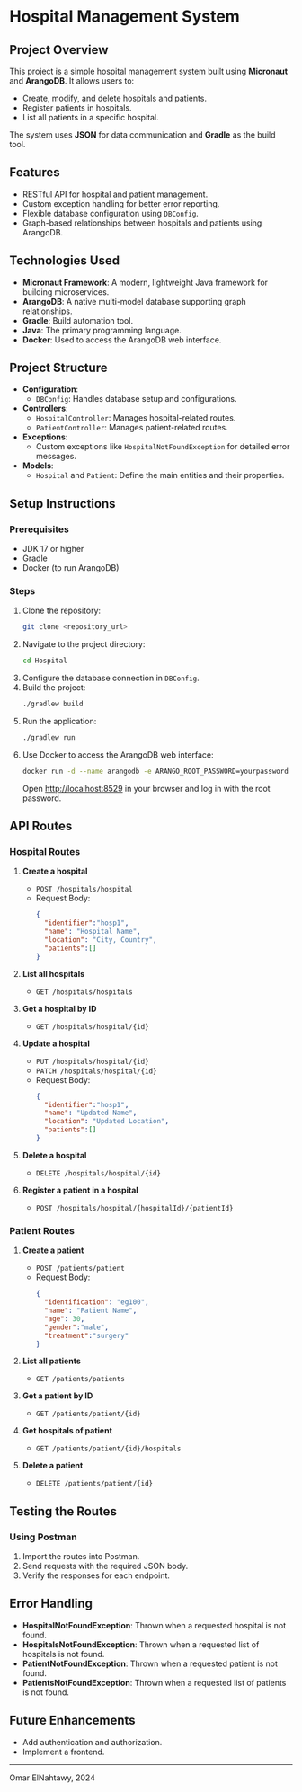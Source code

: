 # Hospital Management System

## Project Overview

This project is a simple hospital management system built using **Micronaut** and **ArangoDB**. It allows users to:

- Create, modify, and delete hospitals and patients.
- Register patients in hospitals.
- List all patients in a specific hospital.

The system uses **JSON** for data communication and **Gradle** as the build tool.

## Features

- RESTful API for hospital and patient management.
- Custom exception handling for better error reporting.
- Flexible database configuration using `DBConfig`.
- Graph-based relationships between hospitals and patients using ArangoDB.

## Technologies Used

- **Micronaut Framework**: A modern, lightweight Java framework for building microservices.
- **ArangoDB**: A native multi-model database supporting graph relationships.
- **Gradle**: Build automation tool.
- **Java**: The primary programming language.
- **Docker**: Used to access the ArangoDB web interface.

## Project Structure

- **Configuration**:
    - `DBConfig`: Handles database setup and configurations.
- **Controllers**:
    - `HospitalController`: Manages hospital-related routes.
    - `PatientController`: Manages patient-related routes.
- **Exceptions**:
    - Custom exceptions like `HospitalNotFoundException` for detailed error messages.
- **Models**:
    - `Hospital` and `Patient`: Define the main entities and their properties.

## Setup Instructions

### Prerequisites

- JDK 17 or higher
- Gradle
- Docker (to run ArangoDB)

### Steps

1. Clone the repository:
   ```bash
   git clone <repository_url>
   ```
2. Navigate to the project directory:
   ```bash
   cd Hospital
   ```
3. Configure the database connection in `DBConfig`.
4. Build the project:
   ```bash
   ./gradlew build
   ```
5. Run the application:
   ```bash
   ./gradlew run
   ```
6. Use Docker to access the ArangoDB web interface:
   ```bash
   docker run -d --name arangodb -e ARANGO_ROOT_PASSWORD=yourpassword -p 8529:8529 arangodb
   ```
   Open [http://localhost:8529](http://localhost:8529) in your browser and log in with the root password.

## API Routes

### Hospital Routes

1. **Create a hospital**

    - `POST /hospitals/hospital`
    - Request Body:
      ```json
      {
        "identifier":"hosp1",
        "name": "Hospital Name",
        "location": "City, Country",
        "patients":[]
      }
      ```

2. **List all hospitals**

    - `GET /hospitals/hospitals`

3. **Get a hospital by ID**

    - `GET /hospitals/hospital/{id}`

4. **Update a hospital**

    - `PUT /hospitals/hospital/{id}`
    - `PATCH /hospitals/hospital/{id}`
    - Request Body:
      ```json
      {
        "identifier":"hosp1",
        "name": "Updated Name",
        "location": "Updated Location",
        "patients":[]
      }
      ```

5. **Delete a hospital**

    - `DELETE /hospitals/hospital/{id}`
6. **Register a patient in a hospital**

    - `POST /hospitals/hospital/{hospitalId}/{patientId}`

### Patient Routes

1. **Create a patient**

    - `POST /patients/patient`
    - Request Body:
      ```json
      {
        "identification": "eg100",
        "name": "Patient Name",
        "age": 30,
        "gender":"male",
        "treatment":"surgery"
      }
      ```

2. **List all patients**

    - `GET /patients/patients`

3. **Get a patient by ID**

    - `GET /patients/patient/{id}`

4. **Get hospitals of patient**

    - `GET /patients/patient/{id}/hospitals`

    
5. **Delete a patient**

    - `DELETE /patients/patient/{id}`

## Testing the Routes

### Using Postman

1. Import the routes into Postman.
2. Send requests with the required JSON body.
3. Verify the responses for each endpoint.

## Error Handling

- **HospitalNotFoundException**: Thrown when a requested hospital is not found.
- **HospitalsNotFoundException**: Thrown when a requested list of hospitals is not found.
- **PatientNotFoundException**: Thrown when a requested patient is not found.
- **PatientsNotFoundException**: Thrown when a requested list of patients is not found.



## Future Enhancements

- Add authentication and authorization.
- Implement a frontend.



---

Omar ElNahtawy, 2024

